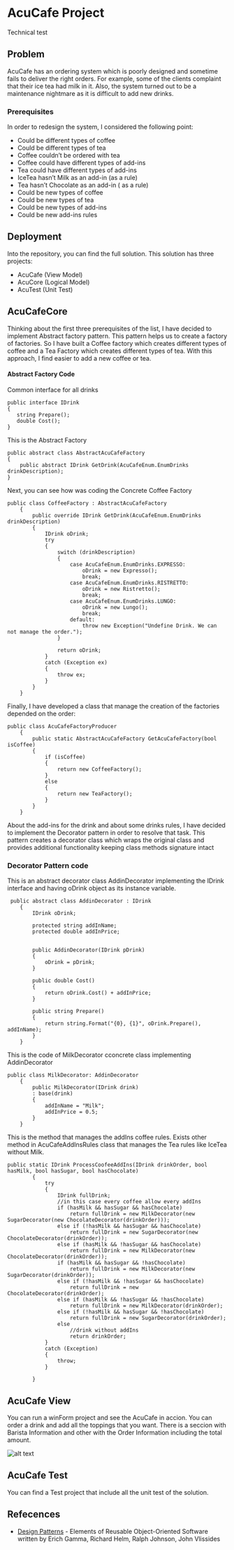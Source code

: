# AcuCafe Project

Technical test

## Problem

AcuCafe has an ordering system which is poorly designed and sometime fails to deliver the right orders. For example, some of the clients complaint that their ice tea had milk in it. Also, the system turned out to be a maintenance nightmare as it is difficult to add new drinks.

### Prerequisites

In order to redesign the system, I considered the following point:
* Could be different types of coffee
* Could be different types of tea
* Coffee couldn’t be ordered with tea
* Coffee could have different types of add-ins
* Tea could have different types of add-ins
* IceTea hasn’t Milk as an add-in (as a rule)
* Tea hasn’t Chocolate as an add-in ( as a rule)
* Could be new types of coffee
* Could be new types of tea
* Could be new types of add-ins
* Could be new add-ins rules





## Deployment
Into the repository, you can find the full solution. This solution has three projects: 
* AcuCafe (View Model)
* AcuCore (Logical Model)
* AcuTest (Unit Test)

## AcuCafeCore

Thinking about the first three prerequisites of the list, I  have decided to implement  Abstract factory pattern. This pattern helps us to create a factory of factories. So I have built a Coffee factory which creates different types of coffee and a Tea Factory which creates different types of tea. With this approach, I find easier to add a new coffee or tea.


#### Abstract Factory Code
Common interface for all drinks
```
public interface IDrink
{
   string Prepare();
   double Cost();
}

```
This is the Abstract Factory
```
public abstract class AbstractAcuCafeFactory
{
    public abstract IDrink GetDrink(AcuCafeEnum.EnumDrinks drinkDescription);
}

```
Next, you can see how was coding the Concrete Coffee Factory
```
public class CoffeeFactory : AbstractAcuCafeFactory
    {
        public override IDrink GetDrink(AcuCafeEnum.EnumDrinks drinkDescription)
        {
            IDrink oDrink;
            try
            {                
                switch (drinkDescription)
                {
                    case AcuCafeEnum.EnumDrinks.EXPRESSO:
                        oDrink = new Expresso();
                        break;
                    case AcuCafeEnum.EnumDrinks.RISTRETTO:
                        oDrink = new Ristretto();
                        break;
                    case AcuCafeEnum.EnumDrinks.LUNGO:
                        oDrink = new Lungo();
                        break;
                    default:
                        throw new Exception("Undefine Drink. We can not manage the order.");  
                }

                return oDrink;
            }
            catch (Exception ex)
            {
                throw ex;
            }         
        }
    }
```
Finally, I have developed a class that manage the creation of the factories depended on the order:

```
public class AcuCafeFactoryProducer
    {
        public static AbstractAcuCafeFactory GetAcuCafeFactory(bool isCoffee)
        {
            if (isCoffee)
            {
                return new CoffeeFactory();
            }
            else
            {
                return new TeaFactory();
            }
        }
    }
```

About the add-ins for the drink and about some drinks rules, I have decided to implement the Decorator pattern in order to resolve that task. This pattern creates a decorator class which wraps the original class and provides additional functionality keeping class methods signature intact


### Decorator Pattern code
This is an abstract decorator class AddinDecorator implementing the IDrink interface and having oDrink object as its instance variable.

```
 public abstract class AddinDecorator : IDrink
    {
        IDrink oDrink;

        protected string addInName;
        protected double addInPrice;


        public AddinDecorator(IDrink pDrink)
        {
            oDrink = pDrink;
        }

        public double Cost()
        {
            return oDrink.Cost() + addInPrice;
        }

        public string Prepare()
        {
            return string.Format("{0}, {1}", oDrink.Prepare(), addInName);
        }
    }
```

This is the code of MilkDecorator cconcrete class implementing AddinDecorator

```
public class MilkDecorator: AddinDecorator
    {
        public MilkDecorator(IDrink drink)
        : base(drink)
        {
            addInName = "Milk";
            addInPrice = 0.5;
        }
    }
```

This is the method that manages the addIns coffee rules. Exists other method in AcuCafeAddInsRules class that manages the Tea rules like IceTea without Milk.

```
public static IDrink ProcessCoofeeAddIns(IDrink drinkOrder, bool hasMilk, bool hasSugar, bool hasChocolate)
        {
            try
            {
                IDrink fullDrink;
                //in this case every coffee allow every addIns
                if (hasMilk && hasSugar && hasChocolate)
                    return fullDrink = new MilkDecorator(new SugarDecorator(new ChocolateDecorator(drinkOrder)));
                else if (!hasMilk && hasSugar && hasChocolate)
                    return fullDrink = new SugarDecorator(new ChocolateDecorator(drinkOrder));
                else if (hasMilk && !hasSugar && hasChocolate)
                    return fullDrink = new MilkDecorator(new ChocolateDecorator(drinkOrder));
                if (hasMilk && hasSugar && !hasChocolate)
                    return fullDrink = new MilkDecorator(new SugarDecorator(drinkOrder));
                else if (!hasMilk && !hasSugar && hasChocolate)
                    return fullDrink = new ChocolateDecorator(drinkOrder);
                else if (hasMilk && !hasSugar && !hasChocolate)
                    return fullDrink = new MilkDecorator(drinkOrder);
                else if (!hasMilk && hasSugar && !hasChocolate)
                    return fullDrink = new SugarDecorator(drinkOrder);
                else
                    //drink without addIns
                    return drinkOrder;
            }
            catch (Exception)
            {
                throw;
            }
            
        }
```
## AcuCafe View

You can run a winForm project and see the AcuCafe in accion. You can order a drink and add all the toppings that you want. There is a seccion with Barista Information and other with the Order Information including the total amount.

![alt text](https://github.com/romix1982/acucafe/blob/master/AcuView.png)


## AcuCafe Test
You can find a Test project that include all the unit test of the solution.

## Refecences

* [Design Patterns](https://books.google.co.uk/books?id=6oHuKQe3TjQC&lpg=PP1&dq=inauthor%3A%22Erich%20Gamma%22&hl=es&pg=PP1#v=onepage&q&f=false) - Elements of Reusable Object-Oriented Software written by Erich Gamma, Richard Helm, Ralph Johnson, John Vlissides



